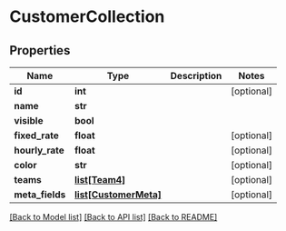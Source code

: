 # CustomerCollection

## Properties
Name | Type | Description | Notes
------------ | ------------- | ------------- | -------------
**id** | **int** |  | [optional] 
**name** | **str** |  | 
**visible** | **bool** |  | 
**fixed_rate** | **float** |  | [optional] 
**hourly_rate** | **float** |  | [optional] 
**color** | **str** |  | [optional] 
**teams** | [**list[Team4]**](Team4.md) |  | [optional] 
**meta_fields** | [**list[CustomerMeta]**](CustomerMeta.md) |  | [optional] 

[[Back to Model list]](../README.md#documentation-for-models) [[Back to API list]](../README.md#documentation-for-api-endpoints) [[Back to README]](../README.md)


